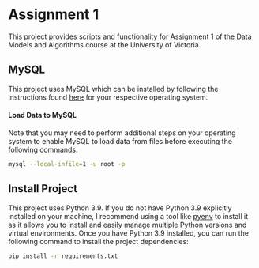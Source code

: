 
# Assignment 1

This project provides scripts and functionality for Assignment 1 of the Data Models and Algorithms course at the University of Victoria.

## MySQL

This project uses MySQL which can be installed by following the instructions found [here](https://dev.mysql.com/doc/mysql-installation-excerpt/5.7/en/) for your respective operating system.


#### Load Data to MySQL

Note that you may need to perform additional steps on your operating system to enable MySQL to load data from files before executing the following commands.

```bash
mysql --local-infile=1 -u root -p
```

## Install Project

This project uses Python 3.9. If you do not have Python 3.9 explicitly installed on your machine, I recommend using a tool like [pyenv](https://github.com/pyenv/pyenv) to install it as it allows you to install and easily manage multiple Python versions and virtual environments. Once you have Python 3.9 installed, you can run the following command to install the project dependencies:

```bash
pip install -r requirements.txt
```
